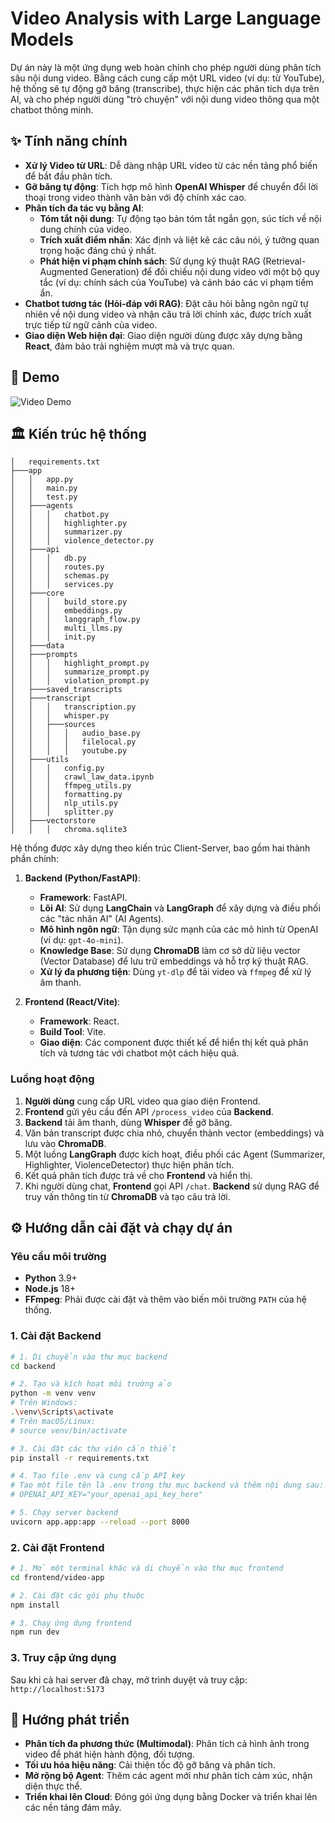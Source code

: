 # Video Analysis with Large Language Models

Dự án này là một ứng dụng web hoàn chỉnh cho phép người dùng phân tích sâu nội dung video. Bằng cách cung cấp một URL video (ví dụ: từ YouTube), hệ thống sẽ tự động gỡ băng (transcribe), thực hiện các phân tích dựa trên AI, và cho phép người dùng "trò chuyện" với nội dung video thông qua một chatbot thông minh.

## ✨ Tính năng chính

- **Xử lý Video từ URL**: Dễ dàng nhập URL video từ các nền tảng phổ biến để bắt đầu phân tích.
- **Gỡ băng tự động**: Tích hợp mô hình **OpenAI Whisper** để chuyển đổi lời thoại trong video thành văn bản với độ chính xác cao.
- **Phân tích đa tác vụ bằng AI**:
    - **Tóm tắt nội dung**: Tự động tạo bản tóm tắt ngắn gọn, súc tích về nội dung chính của video.
    - **Trích xuất điểm nhấn**: Xác định và liệt kê các câu nói, ý tưởng quan trọng hoặc đáng chú ý nhất.
    - **Phát hiện vi phạm chính sách**: Sử dụng kỹ thuật RAG (Retrieval-Augmented Generation) để đối chiếu nội dung video với một bộ quy tắc (ví dụ: chính sách của YouTube) và cảnh báo các vi phạm tiềm ẩn.
- **Chatbot tương tác (Hỏi-đáp với RAG)**: Đặt câu hỏi bằng ngôn ngữ tự nhiên về nội dung video và nhận câu trả lời chính xác, được trích xuất trực tiếp từ ngữ cảnh của video.
- **Giao diện Web hiện đại**: Giao diện người dùng được xây dựng bằng **React**, đảm bảo trải nghiệm mượt mà và trực quan.

## 🎥 Demo

![Video Demo](https://raw.githubusercontent.com/datmieu204/video-analysis-llm-s/main/demo.gif)


## 🏛️ Kiến trúc hệ thống

```
│   requirements.txt
├───app
│   │   app.py
│   │   main.py
│   │   test.py
│   ├───agents
│   │   │   chatbot.py
│   │   │   highlighter.py
│   │   │   summarizer.py
│   │   │   violence_detector.py
│   ├───api
│   │   │   db.py
│   │   │   routes.py
│   │   │   schemas.py
│   │   │   services.py
│   ├───core
│   │   │   build_store.py
│   │   │   embeddings.py
│   │   │   langgraph_flow.py
│   │   │   multi_llms.py
│   │   │   init.py
│   ├───data
│   ├───prompts
│   │   │   highlight_prompt.py
│   │   │   summarize_prompt.py
│   │   │   violation_prompt.py
│   ├───saved_transcripts
│   ├───transcript
│   │   │   transcription.py
│   │   │   whisper.py
│   │   ├───sources
│   │   │   │   audio_base.py
│   │   │   │   filelocal.py
│   │   │   │   youtube.py
│   ├───utils
│   │   │   config.py
│   │   │   crawl_law_data.ipynb
│   │   │   ffmpeg_utils.py
│   │   │   formatting.py
│   │   │   nlp_utils.py
│   │   │   splitter.py
│   ├───vectorstore
│   │   │   chroma.sqlite3
```

Hệ thống được xây dựng theo kiến trúc Client-Server, bao gồm hai thành phần chính:

1.  **Backend (Python/FastAPI)**:
    - **Framework**: FastAPI.
    - **Lõi AI**: Sử dụng **LangChain** và **LangGraph** để xây dựng và điều phối các "tác nhân AI" (AI Agents).
    - **Mô hình ngôn ngữ**: Tận dụng sức mạnh của các mô hình từ OpenAI (ví dụ: `gpt-4o-mini`).
    - **Knowledge Base**: Sử dụng **ChromaDB** làm cơ sở dữ liệu vector (Vector Database) để lưu trữ embeddings và hỗ trợ kỹ thuật RAG.
    - **Xử lý đa phương tiện**: Dùng `yt-dlp` để tải video và `ffmpeg` để xử lý âm thanh.

2.  **Frontend (React/Vite)**:
    - **Framework**: React.
    - **Build Tool**: Vite.
    - **Giao diện**: Các component được thiết kế để hiển thị kết quả phân tích và tương tác với chatbot một cách hiệu quả.

### Luồng hoạt động

1.  **Người dùng** cung cấp URL video qua giao diện Frontend.
2.  **Frontend** gửi yêu cầu đến API `/process_video` của **Backend**.
3.  **Backend** tải âm thanh, dùng **Whisper** để gỡ băng.
4.  Văn bản transcript được chia nhỏ, chuyển thành vector (embeddings) và lưu vào **ChromaDB**.
5.  Một luồng **LangGraph** được kích hoạt, điều phối các Agent (Summarizer, Highlighter, ViolenceDetector) thực hiện phân tích.
6.  Kết quả phân tích được trả về cho **Frontend** và hiển thị.
7.  Khi người dùng chat, **Frontend** gọi API `/chat`. **Backend** sử dụng RAG để truy vấn thông tin từ **ChromaDB** và tạo câu trả lời.

## ⚙️ Hướng dẫn cài đặt và chạy dự án

### Yêu cầu môi trường
- **Python** 3.9+
- **Node.js** 18+
- **FFmpeg**: Phải được cài đặt và thêm vào biến môi trường `PATH` của hệ thống.

### 1. Cài đặt Backend

```bash
# 1. Di chuyển vào thư mục backend
cd backend

# 2. Tạo và kích hoạt môi trường ảo
python -m venv venv
# Trên Windows:
.\venv\Scripts\activate
# Trên macOS/Linux:
# source venv/bin/activate

# 3. Cài đặt các thư viện cần thiết
pip install -r requirements.txt

# 4. Tạo file .env và cung cấp API key
# Tạo một file tên là .env trong thư mục backend và thêm nội dung sau:
# OPENAI_API_KEY="your_openai_api_key_here"

# 5. Chạy server backend
uvicorn app.app:app --reload --port 8000
```

### 2. Cài đặt Frontend

```bash
# 1. Mở một terminal khác và di chuyển vào thư mục frontend
cd frontend/video-app

# 2. Cài đặt các gói phụ thuộc
npm install

# 3. Chạy ứng dụng frontend
npm run dev
```

### 3. Truy cập ứng dụng
Sau khi cả hai server đã chạy, mở trình duyệt và truy cập: `http://localhost:5173`

## 🚀 Hướng phát triển
- **Phân tích đa phương thức (Multimodal)**: Phân tích cả hình ảnh trong video để phát hiện hành động, đối tượng.
- **Tối ưu hóa hiệu năng**: Cải thiện tốc độ gỡ băng và phân tích.
- **Mở rộng bộ Agent**: Thêm các agent mới như phân tích cảm xúc, nhận diện thực thể.
- **Triển khai lên Cloud**: Đóng gói ứng dụng bằng Docker và triển khai lên các nền tảng đám mây.
